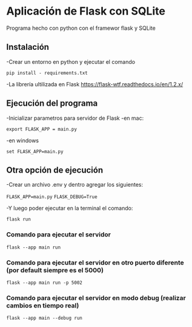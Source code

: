 # Aplicación de Flask con SQLite

Programa hecho con python con el framewor flask y SQLite

## Instalación

-Crear un entorno en python y ejecutar el comando

```
pip install - requirements.txt
```
-La librería ultilizada en Flask https://flask-wtf.readthedocs.io/en/1.2.x/

## Ejecución del programa
-Inicializar parametros para servidor de Flask
-en mac:

``export FLASK_APP = main.py``

-en windows

``set FLASK_APP=main.py``

## Otra opción de ejecución
-Crear un archivo .env y dentro agregar los siguientes:

``FLASK_APP=main.py``
``FLASK_DEBUG=True``

-Y luego poder ejecutar en la terminal el comando:

``flask run``

### Comando para ejecutar el servidor

``flask --app main run``

### Comando para ejecutar el servidor en otro puerto diferente (por default siempre es el 5000)

``flask --app main run -p 5002``

### Comando para ejecutar el servidor en modo debug (realizar cambios en tiempo real)

``flask --app main --debug run``